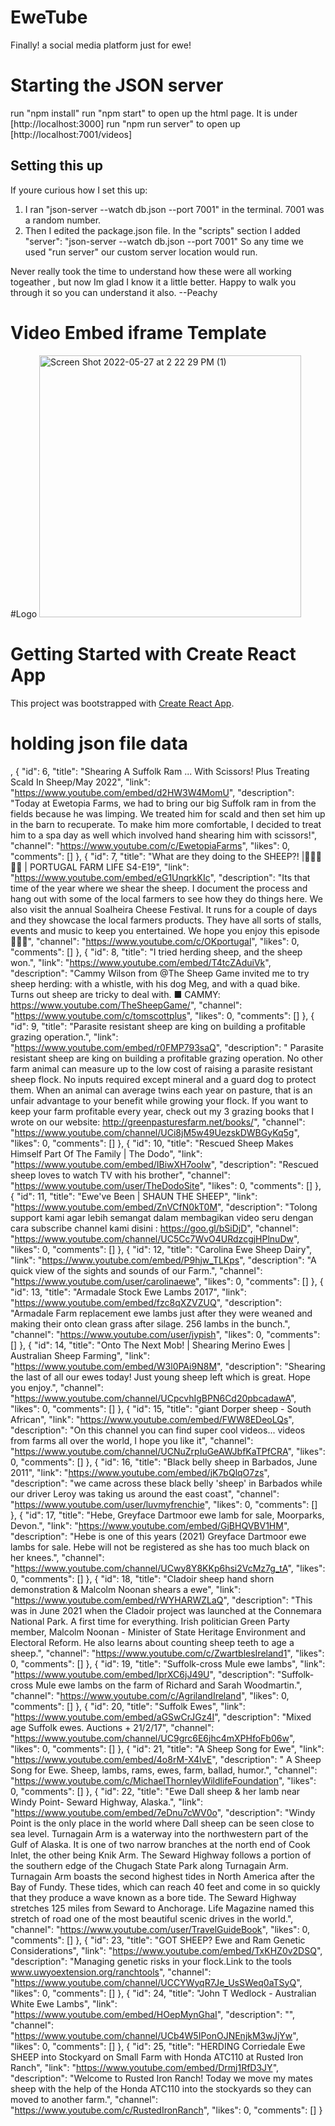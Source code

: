 # EweTube

Finally! a social media platform just for ewe!

# Starting the JSON server

run "npm install"
run "npm start" to open up the html page. It is under [http://localhost:3000]
run "npm run server" to open up [http://localhost:7001/videos]

## Setting this up

If youre curious how I set this up:

1. I ran "json-server --watch db.json --port 7001" in the terminal. 7001 was a random number.
2. Then I edited the package.json file. In the "scripts" section I added
   "server": "json-server --watch db.json --port 7001"
   So any time we used "run server" our custom server location would run.

Never really took the time to understand how these were all working togeather , but now Im glad I know it a little better. Happy to walk you through it so you can understand it also. --Peachy

# Video Embed iframe Template

  <!-- <div className="video-responsive">
    <iframe
      width="853"
      height="480"
      src={`https://www.youtube.com`}
      frameBorder="0"
      allow="accelerometer; autoplay; clipboard-write; encrypted-media; gyroscope; picture-in-picture"
      allowFullScreen
      title="Embedded youtube"
    />
  </div> -->

#Logo
<img width="419" alt="Screen Shot 2022-05-27 at 2 22 29 PM (1)" src="https://user-images.githubusercontent.com/102488171/171209726-a80b5b45-7a9f-42f1-9f9b-95df47fb9655.png">

<!-- <iframe width="560" height="315" src="https://www.youtube.com/embed/tDQw21ntR64" title="YouTube video player" frameborder="0" allow="accelerometer; autoplay; clipboard-write; encrypted-media; gyroscope; picture-in-picture" allowfullscreen></iframe> -->

# Getting Started with Create React App

This project was bootstrapped with [Create React App](https://github.com/facebook/create-react-app).

# holding json file data

,
{
"id": 6,
"title": "Shearing A Suffolk Ram ... With Scissors! Plus Treating Scald In Sheep/May 2022",
"link": "https://www.youtube.com/embed/d2HW3W4MomU",
"description": "Today at Ewetopia Farms, we had to bring our big Suffolk ram in from the fields because he was limping. We treated him for scald and then set him up in the barn to recuperate. To make him more comfortable, I decided to treat him to a spa day as well which involved hand shearing him with scissors!",
"channel": "https://www.youtube.com/c/EwetopiaFarms",
"likes": 0,
"comments": []
},
{
"id": 7,
"title": "What are they doing to the SHEEP?! |🐑🧶🧀🇵🇹 | PORTUGAL FARM LIFE S4-E19",
"link": "https://www.youtube.com/embed/eG1UnqrkKIc",
"description": "Its that time of the year where we shear the sheep. I document the process and hang out with some of the local farmers to see how they do things here. We also visit the annual Soalheira Cheese Festival. It runs for a couple of days and they showcase the local farmers products. They have all sorts of stalls, events and music to keep you entertained. We hope you enjoy this episode 🐑🧶🧀",
"channel": "https://www.youtube.com/c/OKportugal",
"likes": 0,
"comments": []
},
{
"id": 8,
"title": "I tried herding sheep, and the sheep won.",
"link": "https://www.youtube.com/embed/T4tcZAduiVk",
"description": "Cammy Wilson from @The Sheep Game invited me to try sheep herding: with a whistle, with his dog Meg, and with a quad bike. Turns out sheep are tricky to deal with. ■ CAMMY: https://www.youtube.com/TheSheepGame/",
"channel": "https://www.youtube.com/c/tomscottplus",
"likes": 0,
"comments": []
},
{
"id": 9,
"title": "Parasite resistant sheep are king on building a profitable grazing operation.",
"link": "https://www.youtube.com/embed/r0FMP793saQ",
"description": " Parasite resistant sheep are king on building a profitable grazing operation. No other farm animal can measure up to the low cost of raising a parasite resistant sheep flock. No inputs required except mineral and a guard dog to protect them. When an animal can average twins each year on pasture, that is an unfair advantage to your benefit while growing your flock. If you want to keep your farm profitable every year, check out my 3 grazing books that I wrote on our website: http://greenpasturesfarm.net/books/",
"channel": "https://www.youtube.com/channel/UCi8jM5w49UezskDWBGyKq5g",
"likes": 0,
"comments": []
},
{
"id": 10,
"title": "Rescued Sheep Makes Himself Part Of The Family | The Dodo",
"link": "https://www.youtube.com/embed/IBiwXH7ooIw",
"description": "Rescued sheep loves to watch TV with his brother",
"channel": "https://www.youtube.com/user/TheDodoSite",
"likes": 0,
"comments": []
},
{
"id": 11,
"title": "Ewe've Been | SHAUN THE SHEEP",
"link": "https://www.youtube.com/embed/ZnVCfN0kT0M",
"description": "Tolong support kami agar lebih semangat dalam membagikan video seru dengan cara subscribe channel kami disini : https://goo.gl/bSiDjD",
"channel": "https://www.youtube.com/channel/UC5Cc7WvO4URdzcgjHPlnuDw",
"likes": 0,
"comments": []
},
{
"id": 12,
"title": "Carolina Ewe Sheep Dairy",
"link": "https://www.youtube.com/embed/P9hjw_TLKps",
"description": "A quick view of the sights and sounds of our Farm.",
"channel": "https://www.youtube.com/user/carolinaewe",
"likes": 0,
"comments": []
},
{
"id": 13,
"title": "Armadale Stock Ewe Lambs 2017",
"link": "https://www.youtube.com/embed/fzc8qXZVZUQ",
"description": "Armadale Farm replacement ewe lambs just after they were weaned and making their onto clean grass after silage. 256 lambs in the bunch.",
"channel": "https://www.youtube.com/user/jypish",
"likes": 0,
"comments": []
},
{
"id": 14,
"title": "Onto The Next Mob! | Shearing Merino Ewes | Australian Sheep Farming",
"link": "https://www.youtube.com/embed/W3l0PAi9N8M",
"description": "Shearing the last of all our ewes today! Just young sheep left which is great. Hope you enjoy.",
"channel": "https://www.youtube.com/channel/UCpcvhIgBPN6Cd20pbcadawA",
"likes": 0,
"comments": []
},
{
"id": 15,
"title": "giant Dorper sheep - South African",
"link": "https://www.youtube.com/embed/FWW8EDeoLQs",
"description": "On this channel you can find super cool videos... videos from farms all over the world, I hope you like it",
"channel": "https://www.youtube.com/channel/UCNuZrpIuGeAWJbfKaTPfCRA",
"likes": 0,
"comments": []
},
{
"id": 16,
"title": "Black belly sheep in Barbados, June 2011",
"link": "https://www.youtube.com/embed/jK7bQlqO7zs",
"description": "we came across these black belly 'sheep' in Barbados while our driver Leroy was taking us around the east coast",
"channel": "https://www.youtube.com/user/luvmyfrenchie",
"likes": 0,
"comments": []
},
{
"id": 17,
"title": "Hebe, Greyface Dartmoor ewe lamb for sale, Moorparks, Devon.",
"link": "https://www.youtube.com/embed/GjBHQVBV1HM",
"description": "Hebe is one of this years (2021) Greyface Dartmoor ewe lambs for sale. Hebe will not be registered as she has too much black on her knees.",
"channel": "https://www.youtube.com/channel/UCwy8Y8KKp6hsi2VcMz7g_tA",
"likes": 0,
"comments": []
},
{
"id": 18,
"title": "Cladoir sheep hand shorn demonstration & Malcolm Noonan shears a ewe",
"link": "https://www.youtube.com/embed/rWYHARWZLaQ",
"description": "This was in June 2021 when the Cladoir project was launched at the Connemara National Park. A first time for everything. Irish politician Green Party member, Malcolm Noonan - Minister of State Heritage Environment and Electoral Reform. He also learns about counting sheep teeth to age a sheep.",
"channel": "https://www.youtube.com/c/ZwartblesIreland1",
"likes": 0,
"comments": []
},
{
"id": 19,
"title": "Suffolk-cross Mule ewe lambs",
"link": "https://www.youtube.com/embed/lprXC6jJ49U",
"description": "Suffolk-cross Mule ewe lambs on the farm of Richard and Sarah Woodmartin.",
"channel": "https://www.youtube.com/c/AgrilandIreland",
"likes": 0,
"comments": []
},
{
"id": 20,
"title": "Suffolk Ewes",
"link": "https://www.youtube.com/embed/aGSwCrJGz4I",
"description": "Mixed age Suffolk ewes. Auctions + 21/2/17",
"channel": "https://www.youtube.com/channel/UC9grc6E6jhc4mXPHfoFb06w",
"likes": 0,
"comments": []
},
{
"id": 21,
"title": "A Sheep Song for Ewe",
"link": "https://www.youtube.com/embed/4o8rM-X4IvE",
"description": " A Sheep Song for Ewe. Sheep, lambs, rams, ewes, farm, ballad, humor.",
"channel": "https://www.youtube.com/c/MichaelThornleyWildlifeFoundation",
"likes": 0,
"comments": []
},
{
"id": 22,
"title": "Ewe Dall sheep & her lamb near Windy Point- Seward Highway, Alaska.",
"link": "https://www.youtube.com/embed/7eDnu7cWV0o",
"description": "Windy Point is the only place in the world where Dall sheep can be seen close to sea level. Turnagain Arm is a waterway into the northwestern part of the Gulf of Alaska. It is one of two narrow branches at the north end of Cook Inlet, the other being Knik Arm. The Seward Highway follows a portion of the southern edge of the Chugach State Park along Turnagain Arm. Turnagain Arm boasts the second highest tides in North America after the Bay of Fundy. These tides, which can reach 40 feet and come in so quickly that they produce a wave known as a bore tide. The Seward Highway stretches 125 miles from Seward to Anchorage. Life Magazine named this stretch of road one of the most beautiful scenic drives in the world.",
"channel": "https://www.youtube.com/user/TravelGuideBook",
"likes": 0,
"comments": []
},
{
"id": 23,
"title": "GOT SHEEP? Ewe and Ram Genetic Considerations",
"link": "https://www.youtube.com/embed/TxKHZ0v2DSQ",
"description": "Managing genetic risks in your flock.Link to the tools www.uwyoextension.org/ranchtools",
"channel": "https://www.youtube.com/channel/UCCYWyqR7Je_UsSWeq0aTSyQ",
"likes": 0,
"comments": []
},
{
"id": 24,
"title": "John T Wedlock - Australian White Ewe Lambs",
"link": "https://www.youtube.com/embed/HOepMynGhaI",
"description": "",
"channel": "https://www.youtube.com/channel/UCb4W5IPonOJNEnjkM3wJjYw",
"likes": 0,
"comments": []
},
{
"id": 25,
"title": "HERDING Corriedale Ewe SHEEP into Stockyard on Small Farm with Honda ATC110 at Rusted Iron Ranch",
"link": "https://www.youtube.com/embed/Drmj1RfD3JY",
"description": "Welcome to Rusted Iron Ranch! Today we move my mates sheep with the help of the Honda ATC110 into the stockyards so they can moved to another farm.",
"channel": "https://www.youtube.com/c/RustedIronRanch",
"likes": 0,
"comments": []
}

